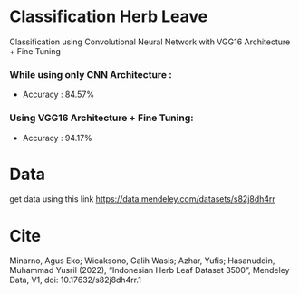# Classification Herb Leave
Classification using Convolutional Neural Network with VGG16 Architecture + Fine Tuning <br>
### While using only CNN Architecture :<br>
- Accuracy : 84.57%<br>
### Using VGG16 Architecture + Fine Tuning:<br>
- Accuracy : 94.17%<br>
# Data
get data using this link https://data.mendeley.com/datasets/s82j8dh4rr
# Cite 
Minarno, Agus Eko; Wicaksono, Galih Wasis; Azhar, Yufis; Hasanuddin, Muhammad Yusril (2022), “Indonesian Herb Leaf Dataset 3500”, Mendeley Data, V1, doi: 10.17632/s82j8dh4rr.1
